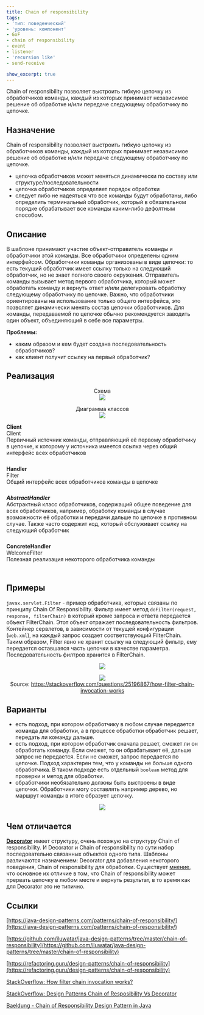 ```yaml
---
title: Chain of responsibility
tags:
- 'тип: поведенческий'
- 'уровень: компонент'
- GoF
- chain of responsibility
- event
- listener
- 'recursion like'
- send-receive

show_excerpt: true
---
```


Chain of responsibility позволяет выстроить гибкую цепочку из обработчиков команды,
каждый из которых принимает независимое решение об обработке и/или передаче
следующему обработчику по цепочке.

<!--more-->

<style>
    .wrap {
        padding-bottom: 25px;
    }
</style>

## Назначение
Chain of responsibility позволяет выстроить гибкую цепочку из обработчиков команды,
каждый из которых принимает независимое решение об обработке и/или передаче
следующему обработчику по цепочке.

* цепочка обработчиков может меняться динамически по составу или структуре/последовательности
* цепочка обработчиков определяет порядок обработки
* следует либо не надеяться что все команды будут обработаны, либо определить
  терминальный обработчик, который в обязательном порядке обрабатывает все команды каким-либо дефолтным способом.


## Описание
В шаблоне принимают участие объект-отправитель команды и обработчики этой команды.
Все обработчики определены одним интерфейсом. Обработчики команды организованы в
виде цепочки: то есть текущий обработчик имеет ссылку только на следующий обработчик,
но не знает полного своего окружения. Отправитель команды вызывает метод первого
обработчика, который может обработать команду и вернуть ответ и/или делегировать
обработку следующему обработчику по цепочке. Важно, что обработчики ориентированы
на использование только общего интерфейса, это позволяет динамически менять состав
цепочки обработчиков. Для команды, передаваемой по цепочке обычно рекомендуется
заводить один объект, объединяющий в себе все параметры.

**Проблемы:**

* каким образом и кем будет создана последовательность обработчиков?
* как клиент получит ссылку на первый обработчик?


## Реализация


<p align="center">
  Схема<br/>
  <img src="/assets/images/chain-of-responsibility/chain-of-responsibility-scheme.png" />
</p>

<p align="center">
  Диаграмма классов<br/>
  <img src="/assets/images/chain-of-responsibility/chain-of-responsibility-class-diagram.png" />
</p>


<div class="grid grid--px-0">
  <div class="cell cell--lg-3 cell--3"><b>Client</b></div>
  <div class="cell cell--auto">Client</div>
  <div class="cell cell--lg-12 wrap">Первичный источник команды, отправляющий её первому обработчику в цепочке, к которому у источника имеется ссылка через общий интерфейс всех обработчиков</div>

  <div class="cell cell--lg-3 cell--3"><b>Handler</b></div>
  <div class="cell cell--auto">Filter</div>
  <div class="cell cell--lg-12 wrap">Общий интерфейс всех обработчиков команды в цепочке</div>

  <div class="cell cell--lg-3 cell--3"><b><i>AbstractHandler</i></b></div>
  <div class="cell cell--auto"></div>
  <div class="cell cell--lg-12 wrap">Абстрактный класс обработчиков, содержащий общее поведение для всех обработчиков, например,
    обработку команды в случае возможности её обработки и передачи дальше по цепочке в противном случае.
    Также часто содержит код, который обслуживает ссылку на следующий обработчик</div>

  <div class="cell cell--lg-3 cell--3"><b>ConcreteHandler</b></div>
  <div class="cell cell--auto">WelcomeFilter</div>
  <div class="cell cell--lg-12 wrap">Полезная реализация некоторого обработчика команды</div>
</div>

## Примеры
`javax.servlet.Filter` - пример обработчика, которые связаны по принципу Chain Of Responsibility.
Фильтр имеет метод `doFilter(request, response, filterChain)` в который кроме запроса и ответа
передается объект FilterChain. Этот объект отражает последовательность фильтров. Контейнер сервлетов,
в зависимости от текущей конфигурации (`web.xml`), на каждый запрос создает соответствующий FilterChain.
Таким образом, Filter явно не хранит ссылку на следующий фильтр, ему передается оставшаяся часть цепочки
в качестве параметра. Последовательность филтров хранится в FilterChain.

<p align="center">
  <img src="/assets/images/chain-of-responsibility/chain-of-responsibility-example.png" />
</p>

<p align="center">
  <img src="/assets/images/chain-of-responsibility/chain-fo-responsibility-servlet-filter.png" /><br/>
  Source:  <a href="https://stackoverflow.com/questions/25196867/how-filter-chain-invocation-works">https://stackoverflow.com/questions/25196867/how-filter-chain-invocation-works</a>
</p>

## Варианты
* есть подход, при котором обработчику в любом случае передается команда для
  обработки, а в процессе обработки обработчик решает, передать ли команду дальше.
* есть подход, при котором обработчик сначала решает, сможет ли он обработать
  команду. Если сможет, то он обрабатывает её, дальше запрос не передается. Если
  не сможет, запрос передается по цепочке. Подход характерен тем, что у команды
  не больше одного обработчика. В таком подходе есть отдельный `boolean`
  метод для проверки и метод для обработки.
* обработчики необязательно должны быть выстроены в виде цепочки. Обработчики
  могу составлять например дерево, но маршрут команды в итоге образует цепочку.

<p align="center">
  <img src="/assets/images/chain-of-responsibility/chain-of-responsibility-as-tree.png" />
</p>

## Чем отличается

**[Decorator](/2021/05/05/decorator.html)** имеет структуру, очень похожую на структуру
Chain of responsibility. И Decorator и Chain of responsibility по сути набор последовательно
связанных объектов одного типа. Шаблоны различаются назначением: Decorator для добавления
некоторого поведения, Chain of responsibility для обработки. Существует [мнение](https://stackoverflow.com/a/3721318/5457525), что
основное их отличие в том, что Chain of responsibility может прервать цепочку в любом месте
и вернуть результат, в то время как для Decorator это не типично.


## Ссылки
[https://java-design-patterns.com/patterns/chain-of-responsibility/](https://java-design-patterns.com/patterns/chain-of-responsibility/)

[https://github.com/iluwatar/java-design-patterns/tree/master/chain-of-responsibility](https://github.com/iluwatar/java-design-patterns/tree/master/chain-of-responsibility)

[https://refactoring.guru/design-patterns/chain-of-responsibility](https://refactoring.guru/design-patterns/chain-of-responsibility)

[StackOverflow: How filter chain invocation works?](https://stackoverflow.com/a/25197006/5457525)

[StackOverflow: Design Patterns Chain of Resposibility Vs Decorator](https://stackoverflow.com/questions/3721256/design-patterns-chain-of-resposibility-vs-decorator)

[Baeldung - Chain of Responsibility Design Pattern in Java](https://www.baeldung.com/chain-of-responsibility-pattern)
